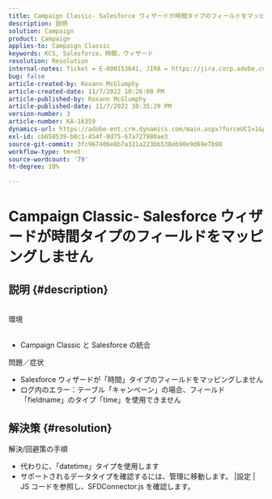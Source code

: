 ```yaml
---
title: Campaign Classic- Salesforce ウィザードが時間タイプのフィールドをマッピングしません
description: 説明
solution: Campaign
product: Campaign
applies-to: Campaign Classic
keywords: KCS, Salesforce，時間，ウィザード
resolution: Resolution
internal-notes: Ticket = E-000153641, JIRA = https://jira.corp.adobe.com/browse/NEO-27340
bug: false
article-created-by: Roxann McGlumphy
article-created-date: 11/7/2022 10:26:00 PM
article-published-by: Roxann McGlumphy
article-published-date: 11/7/2022 10:35:29 PM
version-number: 3
article-number: KA-16359
dynamics-url: https://adobe-ent.crm.dynamics.com/main.aspx?forceUCI=1&pagetype=entityrecord&etn=knowledgearticle&id=a7e62e27-eb5e-ed11-9561-6045bd006704
exl-id: cb658539-b8c1-454f-8d75-67a727980ae3
source-git-commit: 3fc967406e8b7a321a223bb538eb90e9d69e7b98
workflow-type: tm+mt
source-wordcount: '79'
ht-degree: 10%

---
```


# Campaign Classic- Salesforce ウィザードが時間タイプのフィールドをマッピングしません

## 説明 {#description}

<br>環境<br><br>
- Campaign Classic と Salesforce の統合

問題／症状
- Salesforce ウィザードが「時間」タイプのフィールドをマッピングしません
- ログ内のエラー：テーブル「キャンペーン」の場合、フィールド「fieldname」のタイプ「time」を使用できません



## 解決策 {#resolution}

解決/回避策の手順
- 代わりに、「datetime」タイプを使用します
- サポートされるデータタイプを確認するには、管理に移動します。 |設定 | JS コードを参照し、SFDConnector.js を確認します。
